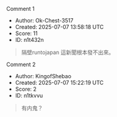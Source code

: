 Comment 1

- Author: Ok-Chest-3517
- Created: 2025-07-07 13:58:18 UTC
- Score: 11
- ID: n1t432n

> 隔壁runtojapan 這新聞根本發不出來。

Comment 2

- Author: KingofShebao
- Created: 2025-07-07 15:22:19 UTC
- Score: 2
- ID: n1tkvvu

> 有内鬼？
